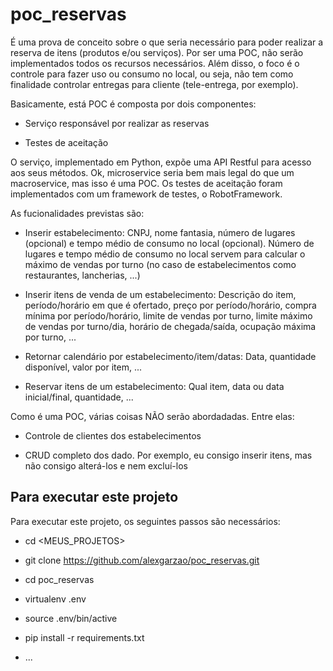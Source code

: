 # poc_reservas
É uma prova de conceito sobre o que seria necessário para poder realizar a reserva de itens (produtos e/ou serviços).
Por ser uma POC, não serão implementados todos os recursos necessários. Além disso, o foco é o controle para fazer uso ou consumo no local, ou seja, não tem como finalidade controlar entregas para cliente (tele-entrega, por exemplo).

Basicamente, está POC é composta por dois componentes:

* Serviço responsável por realizar as reservas

* Testes de aceitação

O serviço, implementado em Python, expõe uma API Restful para acesso aos seus métodos. Ok, microservice seria bem mais legal do que um macroservice, mas isso é uma POC. Os testes de aceitação foram implementados com um framework de testes, o RobotFramework.

As fucionalidades previstas são:

* Inserir estabelecimento: CNPJ, nome fantasia, número de lugares (opcional) e tempo médio de consumo no local (opcional). Número de lugares e tempo médio de consumo no local servem para calcular o máximo de vendas por turno (no caso de estabelecimentos como restaurantes, lancherias, ...)

* Inserir itens de venda de um estabelecimento: Descrição do item, período/horário em que é ofertado, preço por período/horário, compra mínima por período/horário, limite de vendas por turno, limite máximo de vendas por turno/dia, horário de chegada/saída, ocupação máxima por turno, ...

* Retornar calendário por estabelecimento/item/datas: Data, quantidade disponível, valor por item, ...

* Reservar itens de um estabelecimento: Qual item, data ou data inicial/final, quantidade, ...

Como é uma POC, várias coisas NÃO serão abordadadas. Entre elas:

* Controle de clientes dos estabelecimentos

* CRUD completo dos dado. Por exemplo, eu consigo inserir itens, mas não consigo alterá-los e nem excluí-los


## Para executar este projeto
Para executar este projeto, os seguintes passos são necessários:

* cd <MEUS_PROJETOS>

* git clone https://github.com/alexgarzao/poc_reservas.git

* cd poc_reservas

* virtualenv .env

* source .env/bin/active

* pip install -r requirements.txt

* ...

